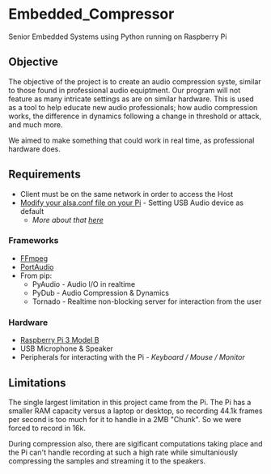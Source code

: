 # Embedded_Compressor
Senior Embedded Systems using Python running on Raspberry Pi 

## Objective
The objective of the project is to create an audio compression syste, similar to those found in professional audio equiptment. Our program will not feature as many intricate settings as are on similar hardware. This is used as a tool to help educate new audio professionals; how audio compression works, the difference in dynamics following a change in threshold or attack, and much more. 

We aimed to make something that could work in real time, as professional hardware does. 

## Requirements
- Client must be on the same network in order to access the Host
- [Modify your alsa.conf file on your Pi](https://raspberrypi.stackexchange.com/a/39230/76502) - Setting USB Audio device as default
  - *More about that [here](https://www.raspberrypi.org/forums/viewtopic.php?f=28&t=124016)*

### Frameworks
- [FFmpeg](https://wiki.debian.org/ffmpeg#Installation) 
- [PortAudio](https://stackoverflow.com/a/21014700/6448167)
- From pip:
    - PyAudio - Audio I/O in realtime
    - PyDub - Audio Compression & Dynamics
    - Tornado - Realtime non-blocking server for interaction from the user

### Hardware
- [Raspberry Pi 3 Model B](https://www.raspberrypi.org/products/raspberry-pi-3-model-b/)
- USB Microphone & Speaker
- Peripherals for interacting with the Pi - *Keyboard / Mouse / Monitor*

## Limitations 
The single largest limitation in this project came from the Pi. The Pi has a smaller RAM capacity versus a laptop or desktop, so recording 44.1k frames per second is too much for it to handle in a 2MB "Chunk". So we were forced to record in 16k. 

During compression also, there are sigificant computations taking place and the Pi can't handle recording at such a high rate while simultaniously compressing the samples and streaming it to the speakers. 
